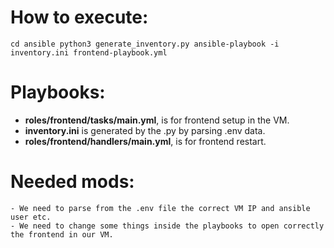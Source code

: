 # How to execute:

`cd ansible
python3 generate_inventory.py
ansible-playbook -i inventory.ini frontend-playbook.yml`

# Playbooks:

- **roles/frontend/tasks/main.yml**, is for frontend setup in the VM.
- **inventory.ini** is generated by the .py by parsing .env data.
- **roles/frontend/handlers/main.yml**, is for frontend restart. 

# Needed mods:

    - We need to parse from the .env file the correct VM IP and ansible user etc.
    - We need to change some things inside the playbooks to open correctly the frontend in our VM.
    
